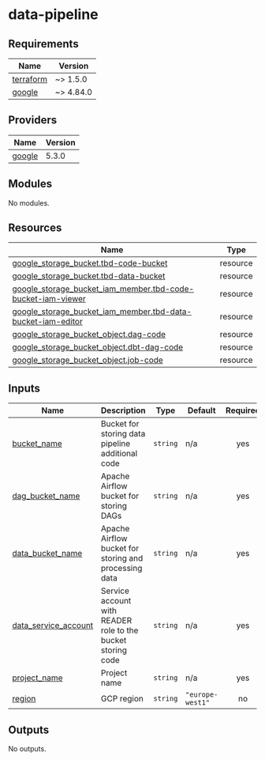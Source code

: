 # data-pipeline

<!-- BEGINNING OF PRE-COMMIT-TERRAFORM DOCS HOOK -->
## Requirements

| Name | Version |
|------|---------|
| <a name="requirement_terraform"></a> [terraform](#requirement\_terraform) | ~> 1.5.0 |
| <a name="requirement_google"></a> [google](#requirement\_google) | ~> 4.84.0 |

## Providers

| Name | Version |
|------|---------|
| <a name="provider_google"></a> [google](#provider\_google) | 5.3.0 |

## Modules

No modules.

## Resources

| Name | Type |
|------|------|
| [google_storage_bucket.tbd-code-bucket](https://registry.terraform.io/providers/hashicorp/google/latest/docs/resources/storage_bucket) | resource |
| [google_storage_bucket.tbd-data-bucket](https://registry.terraform.io/providers/hashicorp/google/latest/docs/resources/storage_bucket) | resource |
| [google_storage_bucket_iam_member.tbd-code-bucket-iam-viewer](https://registry.terraform.io/providers/hashicorp/google/latest/docs/resources/storage_bucket_iam_member) | resource |
| [google_storage_bucket_iam_member.tbd-data-bucket-iam-editor](https://registry.terraform.io/providers/hashicorp/google/latest/docs/resources/storage_bucket_iam_member) | resource |
| [google_storage_bucket_object.dag-code](https://registry.terraform.io/providers/hashicorp/google/latest/docs/resources/storage_bucket_object) | resource |
| [google_storage_bucket_object.dbt-dag-code](https://registry.terraform.io/providers/hashicorp/google/latest/docs/resources/storage_bucket_object) | resource |
| [google_storage_bucket_object.job-code](https://registry.terraform.io/providers/hashicorp/google/latest/docs/resources/storage_bucket_object) | resource |

## Inputs

| Name | Description | Type | Default | Required |
|------|-------------|------|---------|:--------:|
| <a name="input_bucket_name"></a> [bucket\_name](#input\_bucket\_name) | Bucket for storing data pipeline additional code | `string` | n/a | yes |
| <a name="input_dag_bucket_name"></a> [dag\_bucket\_name](#input\_dag\_bucket\_name) | Apache Airflow bucket for storing DAGs | `string` | n/a | yes |
| <a name="input_data_bucket_name"></a> [data\_bucket\_name](#input\_data\_bucket\_name) | Apache Airflow bucket for storing and processing data | `string` | n/a | yes |
| <a name="input_data_service_account"></a> [data\_service\_account](#input\_data\_service\_account) | Service account with READER role to the bucket storing code | `string` | n/a | yes |
| <a name="input_project_name"></a> [project\_name](#input\_project\_name) | Project name | `string` | n/a | yes |
| <a name="input_region"></a> [region](#input\_region) | GCP region | `string` | `"europe-west1"` | no |

## Outputs

No outputs.
<!-- END OF PRE-COMMIT-TERRAFORM DOCS HOOK -->
